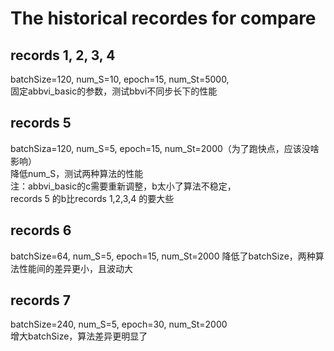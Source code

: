 # The historical recordes for compare  
## records 1, 2, 3, 4  
batchSize=120, num_S=10, epoch=15, num_St=5000,  
固定abbvi_basic的参数，测试bbvi不同步长下的性能
## records 5  
batchSiza=120, num_S=5, epoch=15, num_St=2000（为了跑快点，应该没啥影响）  
降低num_S，测试两种算法的性能  
注：abbvi_basic的c需要重新调整，b太小了算法不稳定，  
records 5 的b比records 1,2,3,4 的要大些  
## records 6  
batchSize=64, num_S=5, epoch=15, num_St=2000
降低了batchSize，两种算法性能间的差异更小，且波动大  
## records 7  
batchSize=240, num_S=5, epoch=30, num_St=2000  
增大batchSize，算法差异更明显了
